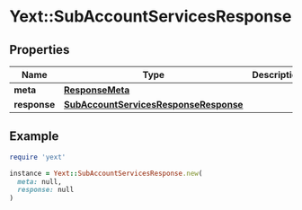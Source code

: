 # Yext::SubAccountServicesResponse

## Properties

| Name | Type | Description | Notes |
| ---- | ---- | ----------- | ----- |
| **meta** | [**ResponseMeta**](ResponseMeta.md) |  | [optional] |
| **response** | [**SubAccountServicesResponseResponse**](SubAccountServicesResponseResponse.md) |  | [optional] |

## Example

```ruby
require 'yext'

instance = Yext::SubAccountServicesResponse.new(
  meta: null,
  response: null
)
```

